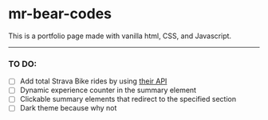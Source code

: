 # mr-bear-codes

This is a portfolio page made with vanilla html, CSS, and Javascript.

---

### TO DO:

- [ ] Add total Strava Bike rides by using [their API](https://developers.strava.com/docs/reference/#api-models-ActivityStats:~:text=for%20the%20athlete.-,ytd_ride_totals,-ActivityTotal)
- [ ] Dynamic experience counter in the summary element
- [ ] Clickable summary elements that redirect to the specified section
- [ ] Dark theme because why not
